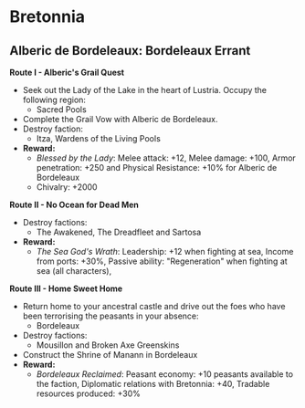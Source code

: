 # Bretonnia

## Alberic de Bordeleaux: Bordeleaux Errant

**Route I - Alberic's Grail Quest**
  * Seek out the Lady of the Lake in the heart of Lustria. Occupy the following region:
    * Sacred Pools
  * Complete the Grail Vow with Alberic de Bordeleaux.
  * Destroy faction: 
    * Itza, Wardens of the Living Pools
  * **Reward:** 
    * _Blessed by the Lady_: Melee attack: +12, Melee damage: +100, Armor penetration: +250 and Physical 
    Resistance: +10% for Alberic de Bordeleaux
    * Chivalry: +2000

**Route II - No Ocean for Dead Men**
  * Destroy factions: 
    * The Awakened, The Dreadfleet and Sartosa
  * **Reward:** 
    * _The Sea God's Wrath_: Leadership: +12 when fighting at sea, Income from ports: +30%, Passive ability: 
    "Regeneration" when fighting at sea (all characters), 

**Route III - Home Sweet Home**
  * Return home to your ancestral castle and drive out the foes who have been terrorising the peasants in your absence:
    * Bordeleaux
  * Destroy factions: 
    * Mousillon and Broken Axe Greenskins
  * Construct the Shrine of Manann in Bordeleaux
  * **Reward:** 
    * _Bordeleaux Reclaimed_: Peasant economy: +10 peasants available to the faction, Diplomatic relations with 
    Bretonnia: +40, Tradable resources produced: +30%